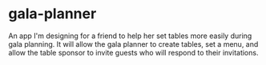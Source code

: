 # gala-planner
An app I'm designing for a friend to help her set tables more easily during gala planning. It will allow the gala planner to create tables, set a menu, and allow the table sponsor to invite guests who will respond to their invitations.